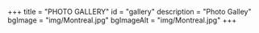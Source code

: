 +++
title = "PHOTO GALLERY"
id = "gallery"
description = "Photo Galley"
bgImage = "img/Montreal.jpg"
bgImageAlt = "img/Montreal.jpg"
+++
